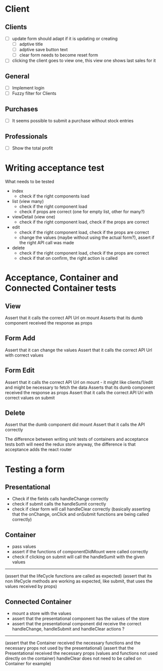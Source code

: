 # Client

## Clients
+ [ ] update form should adapt if it is updating or creating
  + [ ] adptive title
  + [ ] adptive save button text
  + [ ] clear form needs to become reset form
+ [ ] clicking the client goes to view one, this view one shows last sales for it

## General
+ [ ] Implement login
+ [ ] Fuzzy filter for Clients

## Purchases
+ [ ] It seems possible to submit a purchase without stock entries

## Professionals
+ [ ] Show the total profit


# Writing acceptance test

What needs to be tested
- index
  - check if the right components load
- list (view many)
  - check if the right component load
  - check if props are correct (one for empty list, other for many?)
- viewDetail (view one)
  - check if the right component load, check if the props are correct
- edit
  - check if the right component load, check if the props are correct
  - change the values (maybe without using the actual form?), assert if the right API call was made
- delete
  - check if the right component load, check if the props are correct
  - check if that on confirm, the right action is called

# Acceptance, Container and Connected Container tests

## View 
Assert that it calls the correct API Url on mount
Asserts that its dumb component received the response as props

## Form Add 
Assert that it can change the values
Assert that it calls the correct API Url with correct values

## Form Edit
Assert that it calls the correct API Url on mount - it might like clients/1/edit and might be necessary to fetch the data
Asserts that its dumb component received the response as props
Assert that it calls the correct API Url with correct values on submit

## Delete
Assert that the dumb component did mount
Assert that it calls the API correctly

The difference between writing unit tests of containers and acceptance tests
both will need the redux store anyway, the difference is that acceptance adds the react router


# Testing a form 
## Presentational
  - Check if the fields calls handleChange correctly
  - check if submit calls the handleSumit correctly
  - check if clear form will call handleClear correctly
  (basically asserting that the onChange, onClick and onSubmit functions are being called correctly)
## Container
  - pass values
  - assert if the functions of componentDidMount were called correctly
  - check if clicking on submit will call the handleSumit with the given values
  ---
  (assert that the lifeCycle functions are called as expected)
  (assert that its non lifeCycle methods are working as expected, like submit, that uses the values received by props)
## Connected Container
  - mount a store with the values
  - assert that the presentational component has the values of the store
  - assert that the presentational component did receive the correct handleChange, handleSubmit and handleClear actions ?
  ---
  (assert that the Container received the necessary functions and the necessary props not used by the presentational)
  (assert that the Presentational received the necessary props (values and functions not used directly on the container) handleClear does not need to be called on Container for example)
